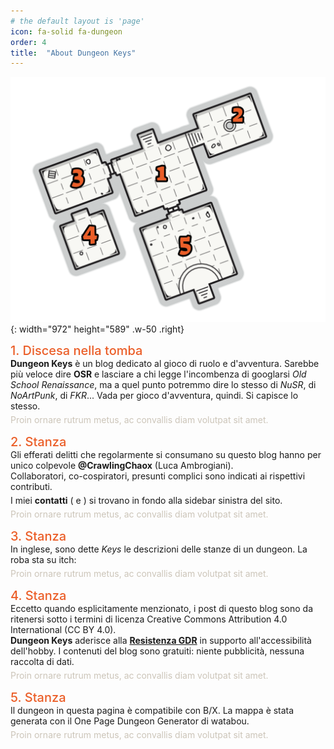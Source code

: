 ```yaml
---
# the default layout is 'page'
icon: fa-solid fa-dungeon
order: 4
title:  "About Dungeon Keys"
---
```


![Desktop View](/assets/img/aboutdun.svg){: width="972" height="589" .w-50 .right}

<div style="color:#eb5e28;font-weight:500;font-size:20px">1. Discesa nella tomba</div> 
<div style="margin-bottom:5px;"><b>Dungeon Keys</b> è un blog dedicato al gioco di ruolo e d'avventura. Sarebbe più veloce dire <b>OSR</b> e lasciare a chi legge l'incombenza di googlarsi <i>Old School Renaissance</i>, ma a quel punto potremmo dire lo stesso di <i>NuSR</i>, di <i>NoArtPunk</i>, di <i>FKR</i>... Vada per gioco d'avventura, quindi. Si capisce lo stesso.</div>
<div style="color:#ccc5b9;margin-bottom:15px;">Proin ornare rutrum metus, ac convallis diam volutpat sit amet.</div>

<div style="color:#eb5e28;font-weight:500;font-size:20px">2. Stanza</div> 
<div style="margin-bottom:0px;">Gli efferati delitti che regolarmente si consumano su questo blog hanno per unico colpevole <b>@CrawlingChaox</b> (Luca Ambrogiani).</div>
<div style="margin-bottom:5px;">Collaboratori, co-cospiratori, presunti complici sono indicati ai rispettivi contributi.</div>
<div style="margin-bottom:5px;">I miei <b>contatti</b> (<i class="fa-brands fa-telegram"></i> e <i class="fa-solid fa-envelope"></i>) si trovano in fondo alla sidebar sinistra del sito.</div>
<div style="color:#ccc5b9;margin-bottom:15px;">Proin ornare rutrum metus, ac convallis diam volutpat sit amet.</div>

<div style="color:#eb5e28;font-weight:500;font-size:20px">3. Stanza</div> 
<div style="margin-bottom:5px;">In inglese, sono dette <i>Keys</i> le descrizioni delle stanze di un dungeon. La roba sta su itch: <i class="fa-brands fa-itch-io"></i></div>
<div style="color:#ccc5b9;margin-bottom:15px;">Proin ornare rutrum metus, ac convallis diam volutpat sit amet.</div>

<div style="color:#eb5e28;font-weight:500;font-size:20px">4. Stanza</div> 
<div style="margin-bottom:0px;">Eccetto quando esplicitamente menzionato, i post di questo blog sono da ritenersi sotto i termini di licenza Creative Commons Attribution 4.0 International (CC BY 4.0).</div>
<div style="margin-bottom:5px;"><b>Dungeon Keys</b> aderisce alla <b><a href="http://tinyurl.com/resistenzagdr">Resistenza GDR</a></b> in supporto all'accessibilità dell'hobby. I contenuti del blog sono gratuiti: niente pubblicità, nessuna raccolta di dati.</div>
<div style="color:#ccc5b9;margin-bottom:15px;">Proin ornare rutrum metus, ac convallis diam volutpat sit amet.</div>

<div style="color:#eb5e28;font-weight:500;font-size:20px">5. Stanza</div> 
<div style="margin-bottom:5px;">Il dungeon in questa pagina è compatibile con B/X. La mappa è stata generata con il One Page Dungeon Generator di watabou.</div>
<div style="color:#ccc5b9;margin-bottom:15px;">Proin ornare rutrum metus, ac convallis diam volutpat sit amet.</div>